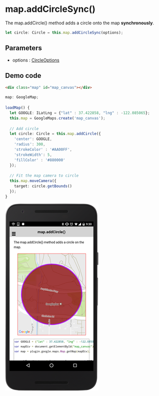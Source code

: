 # map.addCircleSync()

The map.addCircle() method adds a circle onto the map **synchronously**.

```typescript
let circle: Circle = this.map.addCircleSync(options);
```

## Parameters

- options : [CircleOptions](../../circleoptions/README.md)


## Demo code

```html
<div class="map" id="map_canvas"></div>
```

```typescript
map: GoogleMap;

loadMap() {
  let GOOGLE: ILatLng = {"lat" : 37.422858, "lng" : -122.085065};
  this.map = GoogleMaps.create('map_canvas');

  // Add circle
  let circle: Circle = this.map.addCircle({
    'center': GOOGLE,
    'radius': 300,
    'strokeColor' : '#AA00FF',
    'strokeWidth': 5,
    'fillColor' : '#880000'
  });

  // Fit the map camera to circle
  this.map.moveCamera({
    target: circle.getBounds()
  });
}
```

![](image.png)
